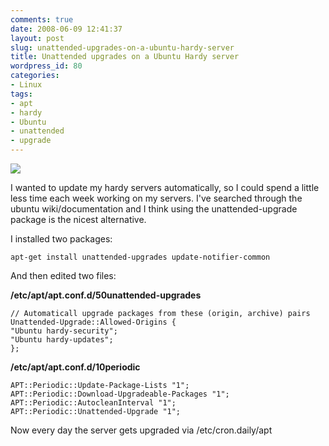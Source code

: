 ```yaml
---
comments: true
date: 2008-06-09 12:41:37
layout: post
slug: unattended-upgrades-on-a-ubuntu-hardy-server
title: Unattended upgrades on a Ubuntu Hardy server
wordpress_id: 80
categories:
- Linux
tags:
- apt
- hardy
- Ubuntu
- unattended
- upgrade
---
```


[![](/images/uploads/2008/06/update_upgrade.jpg)](/images/uploads/2008/06/update_upgrade.jpg)

I wanted to update my hardy servers automatically, so I could spend a little less time each week working on my servers. I've searched through the ubuntu wiki/documentation and I think using the unattended-upgrade package is the nicest alternative.

I installed two packages:

```
apt-get install unattended-upgrades update-notifier-common
```

And then edited two files:

**/etc/apt/apt.conf.d/50unattended-upgrades**
```
// Automaticall upgrade packages from these (origin, archive) pairs
Unattended-Upgrade::Allowed-Origins {
"Ubuntu hardy-security";
"Ubuntu hardy-updates";
};
```

**/etc/apt/apt.conf.d/10periodic**
```
APT::Periodic::Update-Package-Lists "1";
APT::Periodic::Download-Upgradeable-Packages "1";
APT::Periodic::AutocleanInterval "1";
APT::Periodic::Unattended-Upgrade "1";
```

Now every day the server gets upgraded via /etc/cron.daily/apt
